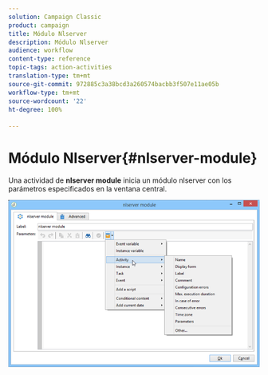 ```yaml
---
solution: Campaign Classic
product: campaign
title: Módulo Nlserver
description: Módulo Nlserver
audience: workflow
content-type: reference
topic-tags: action-activities
translation-type: tm+mt
source-git-commit: 972885c3a38bcd3a260574bacbb3f507e11ae05b
workflow-type: tm+mt
source-wordcount: '22'
ht-degree: 100%

---
```



# Módulo Nlserver{#nlserver-module}

Una actividad de **nlserver module** inicia un módulo nlserver con los parámetros especificados en la ventana central.

![](assets/nlserver_module_edit.png)

